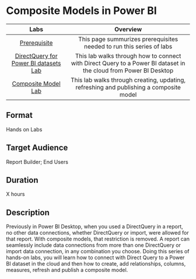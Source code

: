 # Composite Models in Power BI
| Labs | Overview | 
|:------:|:---------:|
|[Prerequisite](https://github.com/lipinght/PBIHackathon/blob/main/AIinPowerBI/Prerequisite.md)|This page summurizes prerequisites needed to run this series of labs|
|[DirectQuery for Power BI datasets Lab](https://github.com/lipinght/PBIHackathon/blob/main/AIinPowerBI/AutoML.md)|This lab walks through how to connect with Direct Query to a Power BI dataset in the cloud from Power BI Desktop|
|[Composite Model Lab](https://github.com/lipinght/PBIHackathon/blob/main/AIinPowerBI/TextAnalyticsLab.md)|This lab walks through creating, updating, refreshing and publishing a composite model|


## Format

Hands on Labs

## Target Audience

Report Builder; End Users

## Duration

X hours 

## Description

Previously in Power BI Desktop, when you used a DirectQuery in a report, no other data connections, whether DirectQuery or import, were allowed for that report. With composite models, that restriction is removed. A report can seamlessly include data connections from more than one DirectQuery or import data connection, in any combination you choose.
Doing this series of hands-on labs, you will learn how to connect with Direct Query to a Power BI dataset in the cloud and then how to create, add relationships, columns, measures, refresh and publish a composite model. 
